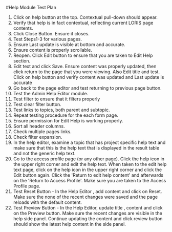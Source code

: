 #Help Module Test Plan

1.  Click on help button at the top. Contextual pull-down should appear.
2.  Verify that help is in fact contextual, reflecting current LORIS page contents.
3.  Click Close Button. Ensure it closes.
4.  Test Steps1-3 for various pages.
5.  Ensure Last update is visible at bottom and accurate.
6.  Ensure content is properly scrollable.
7.  Reopen. Click Edit button to ensure that you are taken to Edit Help section.
8.  Edit text and click Save. Ensure content was properly updated, then click return to
    the page that you were viewing. Also Edit title and test. Click on help button and
    verify content was updated and Last update is accurate
9.  Go back to the page editor and test returning to previous page button.
10. Test the Admin Help Editor module.
11. Test filter to ensure that it filters properly
12. Test clear filter button.
13. Test links to topics, both parent and subtopic.
14. Repeat testing procedure for the each form page.
15. Ensure permission for Edit Help is working properly.
16. Sort all header columns.
17. Check multiple pages links.
18. Check filter expansion.
19. In the help editor, examine a topic that has project specific help text and make sure
    that this is the help text that is displayed in the result table and not the generic help
    text.
20. Go to the access profile page (or any other page). Click the help icon in the upper right corner
    and edit the help text. When taken to the edit help text page, click on the help icon in the
    upper right corner and click the Edit button again. Click the 'Return to edit help content'
    and afterwards on the 'Return to Access Profile'. Make sure you are taken to the Access Profile page.
21. Test Reset Button - In the Help Editor , add content and click on Reset. Make sure the none of the recent changes were
    saved and the page reloads with the default content.
22. Test Preview Button - In the Help Editor, update title , content and click on the Preview button. Make sure
    the recent changes are visible in the help side panel. Continue updating the content and click review button should
    show the latest help content in the side panel.
